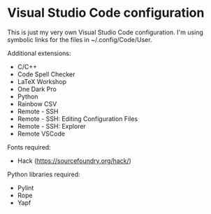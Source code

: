 # Visual Studio Code configuration

This is just my very own Visual Studio Code configuration. I'm using symbolic links for the files 
in ~/.config/Code/User.

Additional extensions:
- C/C++
- Code Spell Checker
- LaTeX Workshop
- One Dark Pro
- Python
- Rainbow CSV
- Remote - SSH
- Remote - SSH: Editing Configuration Files
- Remote - SSH: Explorer
- Remote VSCode

Fonts required:
- Hack (https://sourcefoundry.org/hack/)

Python libraries required:
- Pylint
- Rope
- Yapf
